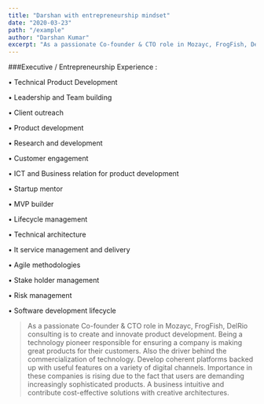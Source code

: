 ```yaml
---
title: "Darshan with entrepreneurship mindset"
date: "2020-03-23"
path: "/example"
author: "Darshan Kumar"
excerpt: "As a passionate Co-founder & CTO role in Mozayc, FrogFish, DelRio consulting is to create and innovate product development. Being a technology pioneer responsible for ensuring a company is making great products for their customers. Also the driver behind the commercialization of technology."
---
```



###Executive / Entrepreneurship Experience :

 •	Technical Product Development

 •	Leadership and Team building 

 •	Client outreach 

 •	Product development 

 •	Research and development 

 •	Customer engagement 

 •	ICT and Business relation for product development 

 •	Startup mentor 

 •	MVP builder 

 •	Lifecycle management 

 •	Technical architecture 

 •	It service management and delivery 

 •	Agile methodologies 

 •	Stake holder management 

 •	Risk management 

 •	Software development lifecycle 

>As a passionate Co-founder & CTO role in Mozayc, FrogFish, DelRio consulting is to create and innovate product development. Being a technology pioneer responsible for ensuring a company is making great products for their customers. Also the driver behind the commercialization of technology.
>Develop coherent platforms backed up with useful features on a variety of digital channels. Importance in these companies is rising due to the fact that users are demanding increasingly sophisticated products. A business intuitive and contribute cost-effective solutions with creative architectures.

